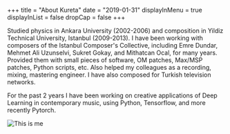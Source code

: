 +++
title = "About Kureta"
date = "2019-01-31"
displayInMenu = true
displayInList = false
dropCap = false
+++

Studied physics in Ankara University (2002-2006) and composition in Yildiz Technical University, Istanbul (2009-2013). I have been working with composers of the Istanbul Composer's Collective, including Emre Dundar, Mehmet Ali Uzunselvi, Sukret Gokay, and Mithatcan Ocal, for many years. Provided them with small pieces of software, OM patches, Max/MSP patches, Python scripts, etc. Also helped my colleagues as a recording, mixing, mastering engineer. I have also composed for Turkish television networks.

For the past 2 years I have been working on creative applications of Deep Learning in contemporary music, using Python, Tensorflow, and more recently Pytorch.

![This is me](/img/kureta.jpg)

